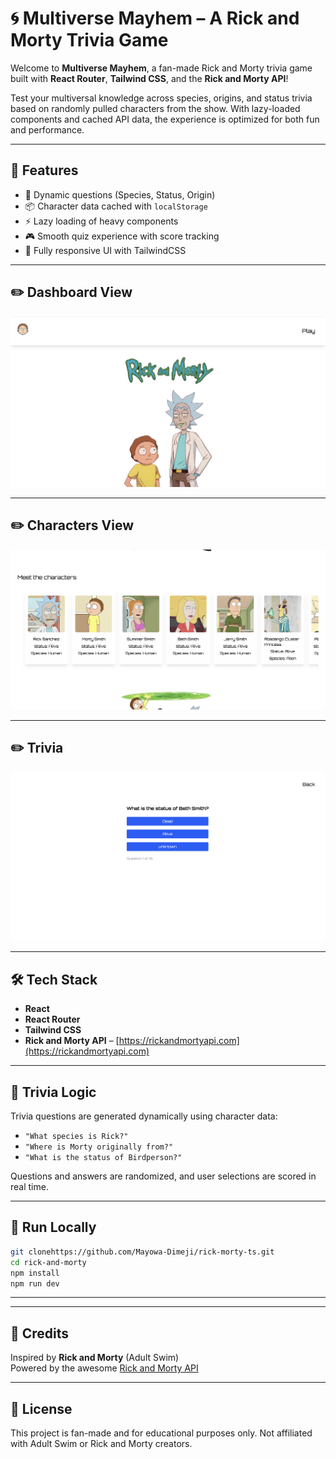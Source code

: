 # 🌀 Multiverse Mayhem – A Rick and Morty Trivia Game

Welcome to **Multiverse Mayhem**, a fan-made Rick and Morty trivia game built with **React Router**, **Tailwind CSS**, and the **Rick and Morty API**!

Test your multiversal knowledge across species, origins, and status trivia based on randomly pulled characters from the show. With lazy-loaded components and cached API data, the experience is optimized for both fun and performance.

---

## 🚀 Features

- 🔀 Dynamic questions (Species, Status, Origin)
- 📦 Character data cached with `localStorage`
- ⚡ Lazy loading of heavy components
- 🎮 Smooth quiz experience with score tracking
- 🎨 Fully responsive UI with TailwindCSS

---

## ✏️ Dashboard View

![ Dashboard View](./public/assets/dashboard.png)

---

## ✏️ Characters View

![ Characters View](./public/assets/meetthecharacters.png)

---

## ✏️ Trivia

![ Trivia](./public/assets/trivia.png)

---

## 🛠️ Tech Stack

- **React**
- **React Router**
- **Tailwind CSS**
- **Rick and Morty API** – [https://rickandmortyapi.com](https://rickandmortyapi.com)

---

## 🧠 Trivia Logic

Trivia questions are generated dynamically using character data:

- `"What species is Rick?"`
- `"Where is Morty originally from?"`
- `"What is the status of Birdperson?"`

Questions and answers are randomized, and user selections are scored in real time.

---

## 🧪 Run Locally

```bash
git clonehttps://github.com/Mayowa-Dimeji/rick-morty-ts.git
cd rick-and-morty
npm install
npm run dev
```

---

---

## 🙌 Credits

Inspired by **Rick and Morty** (Adult Swim)  
Powered by the awesome [Rick and Morty API](https://rickandmortyapi.com)

---

## 📜 License

This project is fan-made and for educational purposes only. Not affiliated with Adult Swim or Rick and Morty creators.
